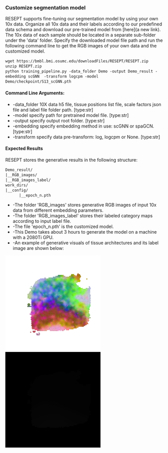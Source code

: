### Customize segmentation model 

RESEPT supports fine-tuning our segmentation model by using your own 10x data. Organize all 10x data and their labels according to our predefined data schema and download our pre-trained model from [here](a new link). The 10x data of each sample should be located in a separate sub-folder under the 'data' folder. Specify the downloaded model file path and run the following command line to get the RGB images of your own data and the customized model.  

```
wget https://bmbl.bmi.osumc.edu/downloadFiles/RESEPT/RESEPT.zip 
unzip RESEPT.zip
python training_pipeline.py -data_folder Demo -output Demo_result -embedding scGNN  -transform logcpm -model Demo/checkpoint/S13_scGNN.pth
```

#### Command Line Arguments:

* -data_folder 10X data h5 file, tissue positions list file, scale factors json file and label file folder path. [type:str]
* -model specify path for pretrained model file. [type:str]
* -output specify output root folder. [type:str]
* -embedding specify embedding method in use: scGNN or spaGCN. [type:str]
* -transform specify data pre-transform: log, logcpm or None. [type:str]

#### Expected Results

RESEPT stores the generative results in the following structure:

   ```
   Demo_result/
   |__RGB_images/
   |__RGB_images_label/
   work_dirs/
   |__config/
         |__epoch_n.pth
   ```

*	-The folder 'RGB_images' stores generative RGB images of input 10x data from different embedding parameters. 
*	-The folder 'RGB_images_label' stores their labeled category maps according to input label file. 
*	-The file 'epoch_n.pth' is the customized model.
*	-This Demo takes about 3 hours to generate the model on a machine with a 2080Ti GPU.
*	-An example of generative visuals of tissue architectures and its label image are shown below:

![](./pic/Customize_segmentation_1.png) ![](./pic/Customize_segmentation_2.png)
